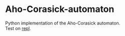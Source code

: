 # Aho-Corasick-automaton
Python implementation of the Aho-Corasick automaton.  
Test on [repl](https://repl.it/@dinquisitor/Aho-Corasick#main.py).

